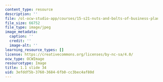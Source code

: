 ```yaml
---
content_type: resource
description: ''
file: /ol-ocw-studio-app/courses/15-s21-nuts-and-bolts-of-business-plans-january-iap-2014/3efddf5b376036846fb0cc3bec4af80d_Slide34.JPG
file_size: 66752
file_type: image/jpeg
image_metadata:
  caption: ''
  credit: ''
  image-alt: ''
learning_resource_types: []
license: https://creativecommons.org/licenses/by-nc-sa/4.0/
ocw_type: OCWImage
resourcetype: Image
title: 1.1 slide 34
uid: 3efddf5b-3760-3684-6fb0-cc3bec4af80d
---
```

